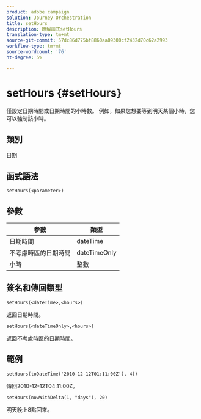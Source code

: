 ```yaml
---
product: adobe campaign
solution: Journey Orchestration
title: setHours
description: 瞭解函式setHours
translation-type: tm+mt
source-git-commit: 57dc86d775bf8860aa09300cf2432d70c62a2993
workflow-type: tm+mt
source-wordcount: '76'
ht-degree: 5%

---
```



# setHours {#setHours}

僅設定日期時間或日期時間的小時數。 例如，如果您想要等到明天某個小時，您可以強制該小時。

## 類別

日期

## 函式語法

`setHours(<parameter>)`

## 參數

| 參數 | 類型 |
|--- |--- |
| 日期時間 | dateTime |
| 不考慮時區的日期時間 | dateTimeOnly |
| 小時 | 整數 |

## 簽名和傳回類型

`setHours(<dateTime>,<hours>)`

返回日期時間。

`setHours(<dateTimeOnly>,<hours>)`

返回不考慮時區的日期時間。

## 範例

`setHours(toDateTime('2010-12-12T01:11:00Z'), 4))`

傳回2010-12-12T04:11:00Z。

`setHours(nowWithDelta(1, "days"), 20)`

明天晚上8點回來。
